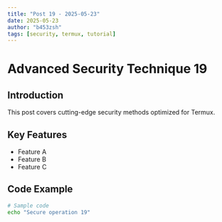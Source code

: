```yaml
---
title: "Post 19 - 2025-05-23"
date: 2025-05-23
author: "b453zsh"
tags: [security, termux, tutorial]
---
```


# Advanced Security Technique 19

## Introduction
This post covers cutting-edge security methods optimized for Termux.

## Key Features
- Feature A
- Feature B
- Feature C

## Code Example
```bash
# Sample code
echo "Secure operation 19"
```
